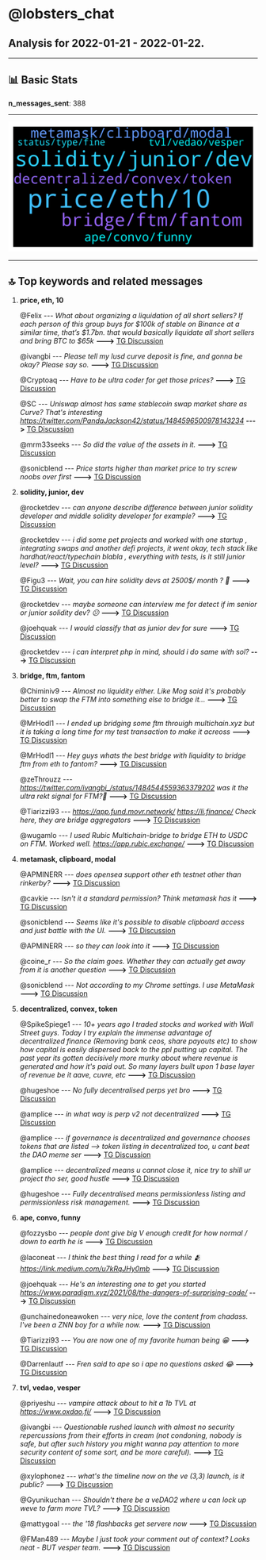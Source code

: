 # **@lobsters_chat**
 ## Analysis for **2022-01-21** - **2022-01-22**.

---

## 📊 **Basic Stats**

**n_messages_sent**: 388

---
![wordcloud](lobsters_chat_1Days_wordcloud.png)

---


## 🔝 **Top keywords and related messages**

1. **price, eth, 10**

    @Felix --- *What about organizing a liquidation of all short sellers?   If each person of this group buys for $100k of stable on Binance at a similar time, that’s $1.7bn. that would basically liquidate all short sellers and bring BTC to $65k* **--->** [TG Discussion](https://t.me/lobsters_chat/317864)

    @ivangbi --- *Please tell my lusd curve deposit is fine, and gonna be okay? Please say so.* **--->** [TG Discussion](https://t.me/lobsters_chat/317910)

    @Cryptoaq --- *Have to be ultra coder for get those prices?* **--->** [TG Discussion](https://t.me/lobsters_chat/317777)

    @SC --- *Uniswap almost has same stablecoin swap market share as Curve? That's interesting https://twitter.com/PandaJackson42/status/1484596500978143234* **--->** [TG Discussion](https://t.me/lobsters_chat/317902)

    @mrm33seeks --- *So did the value of the assets in it.* **--->** [TG Discussion](https://t.me/lobsters_chat/317603)

    @sonicblend --- *Price starts higher than market price to try screw noobs over first* **--->** [TG Discussion](https://t.me/lobsters_chat/317883)

2. **solidity, junior, dev**

    @rocketdev --- *can anyone describe difference between junior solidity developer and middle solidity developer for example?* **--->** [TG Discussion](https://t.me/lobsters_chat/317445)

    @rocketdev --- *i did some pet projects and worked with one startup , integrating swaps and another defi projects, it went okay, tech stack like hardhat/react/typechain blabla , everything with tests, is it still junior level?* **--->** [TG Discussion](https://t.me/lobsters_chat/317516)

    @Figu3 --- *Wait, you can hire solidity devs at 2500$/ month ? 🤣* **--->** [TG Discussion](https://t.me/lobsters_chat/317495)

    @rocketdev --- *maybe someone can interview me for detect if im senior or junior solidity dev? 😕* **--->** [TG Discussion](https://t.me/lobsters_chat/317487)

    @joehquak --- *I would classify that as junior dev for sure* **--->** [TG Discussion](https://t.me/lobsters_chat/317524)

    @rocketdev --- *i can interpret php in mind, should i do same with sol?* **--->** [TG Discussion](https://t.me/lobsters_chat/317531)

3. **bridge, ftm, fantom**

    @Chiminiv9 --- *Almost no liquidity either. Like Mog said it's probably better to swap the FTM into something else to bridge it...* **--->** [TG Discussion](https://t.me/lobsters_chat/317339)

    @MrHodl1 --- *I ended up bridging some ftm throuigh multichain.xyz but it is taking a long time for my test transaction to make it acreoss* **--->** [TG Discussion](https://t.me/lobsters_chat/317343)

    @MrHodl1 --- *Hey guys whats the best bridge with liquidity to bridge ftm from eth to fantom?* **--->** [TG Discussion](https://t.me/lobsters_chat/317315)

    @zeThrouzz --- *https://twitter.com/ivangbi_/status/1484544559363379202  was it the ultra rekt signal for FTM?🥲* **--->** [TG Discussion](https://t.me/lobsters_chat/317855)

    @Tiarizzi93 --- *https://app.fund.movr.network/ https://li.finance/  Check here, they are bridge aggregators* **--->** [TG Discussion](https://t.me/lobsters_chat/317323)

    @wugamlo --- *I used Rubic Multichain-bridge to bridge ETH to USDC on FTM. Worked well. https://app.rubic.exchange/* **--->** [TG Discussion](https://t.me/lobsters_chat/317351)

4. **metamask, clipboard, modal**

    @APMINERR --- *does opensea support other eth testnet other than rinkerby?* **--->** [TG Discussion](https://t.me/lobsters_chat/317283)

    @cavkie --- *Isn't it a standard permission? Think metamask has it* **--->** [TG Discussion](https://t.me/lobsters_chat/317243)

    @sonicblend --- *Seems like it's possible to disable clipboard access and just battle with the UI.* **--->** [TG Discussion](https://t.me/lobsters_chat/317242)

    @APMINERR --- *so they can look into it* **--->** [TG Discussion](https://t.me/lobsters_chat/317564)

    @coine_r --- *So the claim goes. Whether they can actually get away from it is another question* **--->** [TG Discussion](https://t.me/lobsters_chat/317791)

    @sonicblend --- *Not according to my Chrome settings. I use MetaMask* **--->** [TG Discussion](https://t.me/lobsters_chat/317244)

5. **decentralized, convex, token**

    @SpikeSpiege1 --- *10+ years ago I traded stocks and worked with Wall Street guys. Today I try explain the immense advantage of decentralized finance (Removing bank ceos, share payouts etc) to show how capital is easily dispersed back to the ppl putting up capital. The past year its gotten decisively more murky about where revenue is generated and how it's paid out. So many layers built upon 1 base layer of revenue be it aave, cuvre, etc* **--->** [TG Discussion](https://t.me/lobsters_chat/317434)

    @hugeshoe --- *No fully decentralised perps yet bro* **--->** [TG Discussion](https://t.me/lobsters_chat/317583)

    @amplice --- *in what way is perp v2 not decentralized* **--->** [TG Discussion](https://t.me/lobsters_chat/317584)

    @amplice --- *if governance is decentralized and governance chooses tokens that are listed —> token listing in decentralized too, u cant beat the DAO meme ser* **--->** [TG Discussion](https://t.me/lobsters_chat/317591)

    @amplice --- *decentralized means u cannot close it, nice try to shill ur project tho ser, good hustle* **--->** [TG Discussion](https://t.me/lobsters_chat/317589)

    @hugeshoe --- *Fully decentralised means permissionless listing and permissionless risk management.* **--->** [TG Discussion](https://t.me/lobsters_chat/317585)

6. **ape, convo, funny**

    @fozzysbo --- *people dont give big V enough credit for how normal / down to earth he is* **--->** [TG Discussion](https://t.me/lobsters_chat/317256)

    @laconeat --- *I think the best thing I read for a while 🫂  https://link.medium.com/u7kRqJHy0mb* **--->** [TG Discussion](https://t.me/lobsters_chat/317707)

    @joehquak --- *He's an interesting one to get you started https://www.paradigm.xyz/2021/08/the-dangers-of-surprising-code/* **--->** [TG Discussion](https://t.me/lobsters_chat/317546)

    @unchainedoneawoken --- *very nice, love the content from chadass.  I've been a ZNN boy for a while now.* **--->** [TG Discussion](https://t.me/lobsters_chat/317663)

    @Tiarizzi93 --- *You are now one of my favorite human being 😁* **--->** [TG Discussion](https://t.me/lobsters_chat/317682)

    @Darrenlautf --- *Fren said to ape so i ape no questions asked 😂* **--->** [TG Discussion](https://t.me/lobsters_chat/317681)

7. **tvl, vedao, vesper**

    @priyeshu --- *vampire attack about to hit a 1b TVL at https://www.oxdao.fi/* **--->** [TG Discussion](https://t.me/lobsters_chat/317700)

    @ivangbi --- *Questionable rushed launch with almost no security repercussions from their efforts in cream (not condoning, nobody is safe, but after such history you might wanna pay attention to more security content of some sort, and be more careful).* **--->** [TG Discussion](https://t.me/lobsters_chat/317892)

    @xylophonez --- *what's the timeline now on the ve (3,3) launch, is it public?* **--->** [TG Discussion](https://t.me/lobsters_chat/317384)

    @Gyunikuchan --- *Shouldn't there be a veDAO2 where u can lock up weve to farm more TVL?* **--->** [TG Discussion](https://t.me/lobsters_chat/317411)

    @mattygoal --- *the '18 flashbacks get servere now* **--->** [TG Discussion](https://t.me/lobsters_chat/317369)

    @FMan489 --- *Maybe I just took your comment out of context? Looks neat - BUT vesper team.* **--->** [TG Discussion](https://t.me/lobsters_chat/317944)

